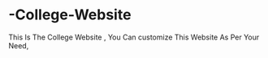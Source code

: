 # -College-Website
This Is The College Website , 
You Can customize This Website As Per Your Need,

